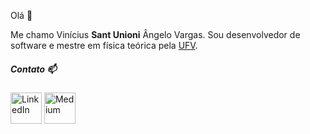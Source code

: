 Olá 👋

Me chamo Vinícius **Sant Unioni** Ângelo Vargas. 
Sou desenvolvedor de software e mestre em física teórica pela [UFV](https://www.ufv.br/). 

<!--
Gosto de enfatizar minha formação, pois foi estudando física que me tornei autodidata. 

##### Tecnologias 🔭

Ferramentas que uso frequentemente

<div style="justify-content: space-between; width: auto">

<img alt="Python" height="40" src="https://cdn.jsdelivr.net/gh/devicons/devicon/icons/python/python-original.svg" />
<img alt="FastAPI" height="40" src="https://cdn.worldvectorlogo.com/logos/fastapi.svg" />

<img alt="NodeJS" height="40" src="https://cdn-icons-png.flaticon.com/512/5968/5968322.png" /> 
<img alt="TypeScript" height="40" src="https://bognarjunior.files.wordpress.com/2018/09/typescript.png" />
<img alt="NestJS" height="40" src="https://cdn.icon-icons.com/icons2/2107/PNG/512/file_type_nestjs_icon_130355.png" />
  
<img alt="Fortran" height="40" src="https://upload.wikimedia.org/wikipedia/commons/thumb/b/b8/Fortran_logo.svg/1200px-Fortran_logo.svg.png" />

<img alt="PostgreSQL" height="40" src="https://cdn.jsdelivr.net/gh/devicons/devicon/icons/postgresql/postgresql-original.svg" />
<img alt="MongoDB" height="40" src="https://cdn.jsdelivr.net/gh/devicons/devicon/icons/mongodb/mongodb-original-wordmark.svg" />  
<img alt="Redis" height="40" src="https://cdn.jsdelivr.net/gh/devicons/devicon/icons/redis/redis-original.svg" />

<img alt="Apache Kafka" height="40" src="https://cdn.icon-icons.com/icons2/2248/PNG/512/apache_kafka_icon_138937.png" >

<img alt="Open Telemetry" height="40" src="https://cncf-branding.netlify.app/img/projects/opentelemetry/icon/color/opentelemetry-icon-color.png" >

<img alt="Linux" height="40" src="https://cdn.jsdelivr.net/gh/devicons/devicon/icons/linux/linux-original.svg" /> 
<img alt="AWS" height="50" src="https://cdn.iconscout.com/icon/free/png-256/aws-3215369-2673787.png" /> 

</div>
-->

##### Contato 📫
<div style="width: auto">
<a href="https://www.linkedin.com/in/santunioni/"><img alt="LinkedIn" height=50 src="https://cdn-icons-png.flaticon.com/512/174/174857.png"></a>
<a href="https://medium.com/@santunioni"><img alt="Medium" height=50 src="https://w7.pngwing.com/pngs/164/736/png-transparent-computer-icons-social-media-medium-blog-social-network-social-icons-angle-photography-logo.png"></a>
</div>

<!--
**santunioni/santunioni** is a ✨ _special_ ✨ repository because its `README.md` (this file) appears on your GitHub profile.

Here are some ideas to get you started:

- 🔭 I’m currently working on ...
- 🌱 I’m currently learning ...
- 👯 I’m looking to collaborate on ...
- 🤔 I’m looking for help with ...
- 💬 Ask me about ...
- 📫 How to reach me: ...
- 😄 Pronouns: ...
- ⚡ Fun fact: ...
-->
